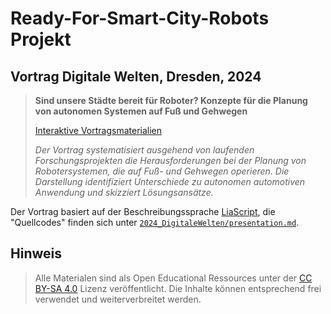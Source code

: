# Ready-For-Smart-City-Robots Projekt

## Vortrag Digitale Welten, Dresden, 2024

> __Sind unsere Städte bereit für Roboter? Konzepte für die Planung von autonomen Systemen auf Fuß und Gehwegen__
> 
> [Interaktive Vortragsmaterialien](https://liascript.github.io/course/?https://raw.githubusercontent.com/SebastianZug/R4RVortraege/main/2024_DigitaleWelten/presentation.md#1)
> 
> _Der Vortrag systematisiert ausgehend von laufenden Forschungsprojekten die Herausforderungen bei der Planung von Robotersystemen, die auf Fuß- und Gehwegen operieren. Die Darstellung identifiziert Unterschiede zu autonomen automotiven Anwendung und skizziert Lösungsansätze._

Der Vortrag basiert auf der Beschreibungssprache [LiaScript](https://liascript.github.io/), die "Quellcodes" finden sich unter [`2024_DigitaleWelten/presentation.md`](https://github.com/SebastianZug/R4RVortraege/blob/main/2024_DigitaleWelten/presentation.md).

## Hinweis

> Alle Materialen sind als Open Educational Ressources unter der [CC BY-SA 4.0](https://creativecommons.org/licenses/by-sa/4.0/) Lizenz veröffentlicht. Die Inhalte können entsprechend frei verwendet und weiterverbreitet werden.
